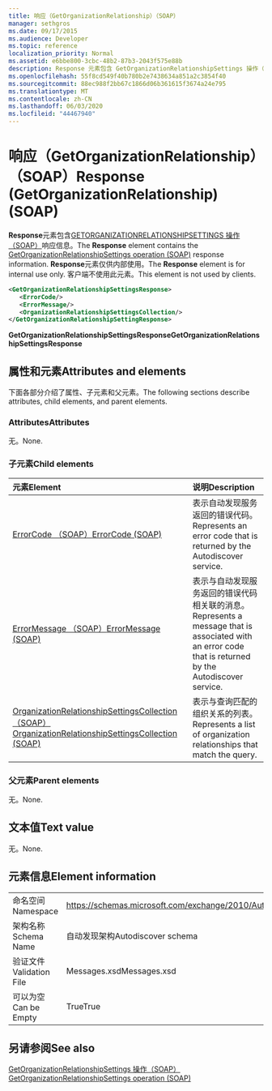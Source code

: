 ```yaml
---
title: 响应（GetOrganizationRelationship）（SOAP）
manager: sethgros
ms.date: 09/17/2015
ms.audience: Developer
ms.topic: reference
localization_priority: Normal
ms.assetid: e6bbe800-3cbc-48b2-87b3-2043f575e88b
description: Response 元素包含 GetOrganizationRelationshipSettings 操作（SOAP）响应信息。 Response 元素仅供内部使用。 客户端不使用此元素。
ms.openlocfilehash: 55f8cd549f40b780b2e7438634a851a2c3854f40
ms.sourcegitcommit: 88ec988f2bb67c1866d06b361615f3674a24e795
ms.translationtype: MT
ms.contentlocale: zh-CN
ms.lasthandoff: 06/03/2020
ms.locfileid: "44467940"
---
```

# <a name="response-getorganizationrelationship-soap"></a><span data-ttu-id="c65ee-105">响应（GetOrganizationRelationship）（SOAP）</span><span class="sxs-lookup"><span data-stu-id="c65ee-105">Response (GetOrganizationRelationship) (SOAP)</span></span>

<span data-ttu-id="c65ee-106">**Response**元素包含[GETORGANIZATIONRELATIONSHIPSETTINGS 操作（SOAP）](getorganizationrelationshipsettings-operation-soap.md)响应信息。</span><span class="sxs-lookup"><span data-stu-id="c65ee-106">The **Response** element contains the [GetOrganizationRelationshipSettings operation (SOAP)](getorganizationrelationshipsettings-operation-soap.md) response information.</span></span> <span data-ttu-id="c65ee-107">**Response**元素仅供内部使用。</span><span class="sxs-lookup"><span data-stu-id="c65ee-107">The **Response** element is for internal use only.</span></span> <span data-ttu-id="c65ee-108">客户端不使用此元素。</span><span class="sxs-lookup"><span data-stu-id="c65ee-108">This element is not used by clients.</span></span> 
  
```XML
<GetOrganizationRelationshipSettingsResponse>
   <ErrorCode/>
   <ErrorMessage/>
   <OrganizationRelationshipSettingsCollection/>
</GetOrganizationRelationshipSettingResponse>
```

 <span data-ttu-id="c65ee-109">**GetOrganizationRelationshipSettingsResponse**</span><span class="sxs-lookup"><span data-stu-id="c65ee-109">**GetOrganizationRelationshipSettingsResponse**</span></span>
## <a name="attributes-and-elements"></a><span data-ttu-id="c65ee-110">属性和元素</span><span class="sxs-lookup"><span data-stu-id="c65ee-110">Attributes and elements</span></span>

<span data-ttu-id="c65ee-111">下面各部分介绍了属性、子元素和父元素。</span><span class="sxs-lookup"><span data-stu-id="c65ee-111">The following sections describe attributes, child elements, and parent elements.</span></span>
  
### <a name="attributes"></a><span data-ttu-id="c65ee-112">Attributes</span><span class="sxs-lookup"><span data-stu-id="c65ee-112">Attributes</span></span>

<span data-ttu-id="c65ee-113">无。</span><span class="sxs-lookup"><span data-stu-id="c65ee-113">None.</span></span>
  
### <a name="child-elements"></a><span data-ttu-id="c65ee-114">子元素</span><span class="sxs-lookup"><span data-stu-id="c65ee-114">Child elements</span></span>

|<span data-ttu-id="c65ee-115">**元素**</span><span class="sxs-lookup"><span data-stu-id="c65ee-115">**Element**</span></span>|<span data-ttu-id="c65ee-116">**说明**</span><span class="sxs-lookup"><span data-stu-id="c65ee-116">**Description**</span></span>|
|:-----|:-----|
|[<span data-ttu-id="c65ee-117">ErrorCode （SOAP）</span><span class="sxs-lookup"><span data-stu-id="c65ee-117">ErrorCode (SOAP)</span></span>](errorcode-soap.md) <br/> |<span data-ttu-id="c65ee-118">表示自动发现服务返回的错误代码。</span><span class="sxs-lookup"><span data-stu-id="c65ee-118">Represents an error code that is returned by the Autodiscover service.</span></span>  <br/> |
|[<span data-ttu-id="c65ee-119">ErrorMessage （SOAP）</span><span class="sxs-lookup"><span data-stu-id="c65ee-119">ErrorMessage (SOAP)</span></span>](errormessage-soap.md) <br/> |<span data-ttu-id="c65ee-120">表示与自动发现服务返回的错误代码相关联的消息。</span><span class="sxs-lookup"><span data-stu-id="c65ee-120">Represents a message that is associated with an error code that is returned by the Autodiscover service.</span></span>  <br/> |
|[<span data-ttu-id="c65ee-121">OrganizationRelationshipSettingsCollection （SOAP）</span><span class="sxs-lookup"><span data-stu-id="c65ee-121">OrganizationRelationshipSettingsCollection (SOAP)</span></span>](organizationrelationshipsettingscollection-soap.md) <br/> |<span data-ttu-id="c65ee-122">表示与查询匹配的组织关系的列表。</span><span class="sxs-lookup"><span data-stu-id="c65ee-122">Represents a list of organization relationships that match the query.</span></span>  <br/> |
   
### <a name="parent-elements"></a><span data-ttu-id="c65ee-123">父元素</span><span class="sxs-lookup"><span data-stu-id="c65ee-123">Parent elements</span></span>

<span data-ttu-id="c65ee-124">无。</span><span class="sxs-lookup"><span data-stu-id="c65ee-124">None.</span></span>
  
## <a name="text-value"></a><span data-ttu-id="c65ee-125">文本值</span><span class="sxs-lookup"><span data-stu-id="c65ee-125">Text value</span></span>

<span data-ttu-id="c65ee-126">无。</span><span class="sxs-lookup"><span data-stu-id="c65ee-126">None.</span></span>
  
## <a name="element-information"></a><span data-ttu-id="c65ee-127">元素信息</span><span class="sxs-lookup"><span data-stu-id="c65ee-127">Element information</span></span>

|||
|:-----|:-----|
|<span data-ttu-id="c65ee-128">命名空间</span><span class="sxs-lookup"><span data-stu-id="c65ee-128">Namespace</span></span>  <br/> |https://schemas.microsoft.com/exchange/2010/Autodiscover  <br/> |
|<span data-ttu-id="c65ee-129">架构名称</span><span class="sxs-lookup"><span data-stu-id="c65ee-129">Schema Name</span></span>  <br/> |<span data-ttu-id="c65ee-130">自动发现架构</span><span class="sxs-lookup"><span data-stu-id="c65ee-130">Autodiscover schema</span></span>  <br/> |
|<span data-ttu-id="c65ee-131">验证文件</span><span class="sxs-lookup"><span data-stu-id="c65ee-131">Validation File</span></span>  <br/> |<span data-ttu-id="c65ee-132">Messages.xsd</span><span class="sxs-lookup"><span data-stu-id="c65ee-132">Messages.xsd</span></span>  <br/> |
|<span data-ttu-id="c65ee-133">可以为空</span><span class="sxs-lookup"><span data-stu-id="c65ee-133">Can be Empty</span></span>  <br/> |<span data-ttu-id="c65ee-134">True</span><span class="sxs-lookup"><span data-stu-id="c65ee-134">True</span></span>  <br/> |
   
## <a name="see-also"></a><span data-ttu-id="c65ee-135">另请参阅</span><span class="sxs-lookup"><span data-stu-id="c65ee-135">See also</span></span>



[<span data-ttu-id="c65ee-136">GetOrganizationRelationshipSettings 操作（SOAP）</span><span class="sxs-lookup"><span data-stu-id="c65ee-136">GetOrganizationRelationshipSettings operation (SOAP)</span></span>](getorganizationrelationshipsettings-operation-soap.md)

